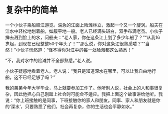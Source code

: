 # 复杂中的简单
一个小伙子乘船顺江游览。湍急的江面上险滩林立，激起一个又一个旋涡。船夫在江水中轻松地划着船，如履平地一般。老人已经满头斑白，双手布满老茧。小伙子掸去溅到脸上的水，问船夫：“老人家，你在这条江上划了多少年船了？”“从我16岁起，到现在已经整整50个年头了！”“那么说，你对这条江很熟悉喽？”“当然！”小伙子恍然道：“怪不得你对江中的每一处险滩都这么熟悉！” 

 “不，我对水中的险滩并不全部熟悉。”老人说。 

  小伙子疑惑地看着老人。老人说：“我只是知道深水在哪里，可以让我自由地行船，这不已经足够了吗？” 

  我的弟弟今年大学毕业，马上就要参加工作了。他听别人说，社会上的人和事很复杂，因此他担心自己刚踏上社会时可能会不适应。我把上面这个故事讲给他听。我说：“你上班接触的是同事，下班接触你的家人和朋友。同事、家人和朋友就是你的‘深水’，只要熟悉了他们，社会再复杂，你的生活也会平静如水。”
 